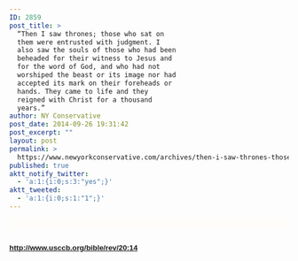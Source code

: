 ```yaml
---
ID: 2859
post_title: >
  “Then I saw thrones; those who sat on
  them were entrusted with judgment. I
  also saw the souls of those who had been
  beheaded for their witness to Jesus and
  for the word of God, and who had not
  worshiped the beast or its image nor had
  accepted its mark on their foreheads or
  hands. They came to life and they
  reigned with Christ for a thousand
  years.”
author: NY Conservative
post_date: 2014-09-26 19:31:42
post_excerpt: ""
layout: post
permalink: >
  https://www.newyorkconservative.com/archives/then-i-saw-thrones-those-who-sat-on-them-were-entrusted-with-judgment-i-also-saw-the-souls-of-those-who-had-been-beheaded-for-their-witness-to-jesus-and-for-the-word-of-god-and-who-had-not/
published: true
aktt_notify_twitter:
  - 'a:1:{i:0;s:3:"yes";}'
aktt_tweeted:
  - 'a:1:{i:0;s:1:"1";}'
---
```

<p style="background: #fefdfa">
 </p><p><img src="http://www.newyorkconservative.com/wp-content/uploads/2014/09/092614_2330_ThenIsawthr1.jpg" alt="" /><span style="font-size:14pt">
		</span></p><p><a href="http://www.usccb.org/bible/rev/20:14"><span style="font-family:Arial;font-size:10pt"><strong>http://www.usccb.org/bible/rev/20:14</strong></span></a><span style="color:#333333;font-family:Arial;font-size:10pt"><strong>
			</strong></span></p>